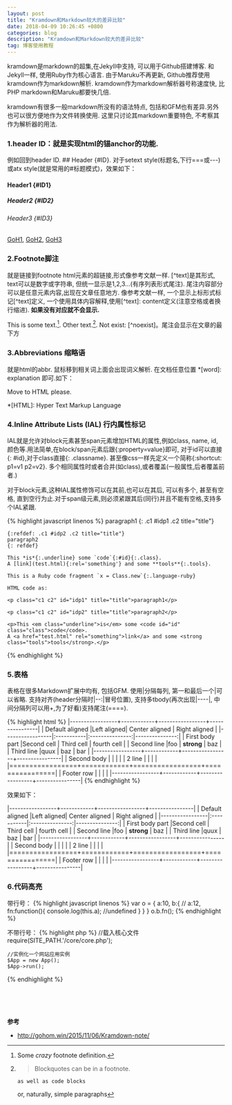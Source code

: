 ```yaml
---
layout: post
title: "Kramdown和Markdown较大的差异比较"
date: 2018-04-09 10:26:45 +0800
categories: blog
description: "Kramdown和Markdown较大的差异比较"
tag: 博客使用教程
---
```


kramdown是markdown的超集,在Jekyll中支持, 可以用于Github搭建博客. 和Jekyll一样, 使用Ruby作为核心语言. 由于Maruku不再更新, Github推荐使用kramdown作为markdown解析. kramdown作为markdown解析器号称速度快, 比PHP markdown和Maruku都要快几倍.

kramdown有很多一般markdown所没有的语法特点, 包括和GFM也有差异.另外也可以很方便地作为文件转换使用. 这里只讨论其markdown重要特色, 不考察其作为解析器的用法.


### 1.header ID：就是实现html的锚anchor的功能.    
例如回到header ID. ## Header {#ID}. 对于setext style(标题名,下行===或---)或atx style(就是常用的#标题模式)，效果如下：

#### Header1 {#ID1}

##### Header2 {#ID2}

###### Header3 {#ID3}

[GoH1](#ID1), [GoH2](#ID2), [GoH3](#ID3)


### 2.Footnote脚注   
就是链接到footnote html元素的超链接,形式像参考文献一样. [^text]是其形式, text可以是数字或字符串, 但统一显示是1,2,3…(有序列表形式尾注). 尾注内容部分可以是任意元素内容,出现在文章任意地方. 像参考文献一样, 一个显示上标形式标记[^text]定义, 一个使用具体内容解释,使用[^text]: content定义(注意空格或者换行缩进). **如果没有对应就不会显示.**

This is some text.[^1]. Other text.[^footnote]. Not exist: [^noexist]。尾注会显示在文章的最下方

[^1]: Some *crazy* footnote definition.

[^footnote]:
    > Blockquotes can be in a footnote.

        as well as code blocks

    or, naturally, simple paragraphs

[^another]: Another test.


### 3.Abbreviations 缩略语   
就是html的abbr. 鼠标移到相关词上面会出现词义解析. 在文档任意位置 *[word]: explanation 即可.如下：

Move to HTML please.

*[HTML]: Hyper Text Markup Language


### 4.Inline Attribute Lists (IAL) 行内属性标记   
IAL就是允许对block元素甚至span元素增加HTML的属性,例如class, name, id, 颜色等.用法简单,在block/span元素后跟{:property=value}即可, 对于id可以直接{: #id},对于class直接{: .classname}. 甚至像css一样先定义一个简称{:shortcut: p1=v1 p2=v2}. 多个相同属性时或者合并(如class),或者覆盖(一般属性,后者覆盖前者.)

对于block元素,这种IAL属性修饰可以在其前,也可以在其后, 可以有多个, 甚至有空格, 直到空行为止.对于span级元素,则必须紧跟其后(同行)并且不能有空格,支持多个IAL紧跟.

{% highlight javascript linenos %}
    paragraph1
    {: .c1 #idp1 .c2 title="title"}

    {:refdef: .c1 #idp2 .c2 title="title"}
    paragraph2
    {: refdef}

    This *is*{:.underline} some `code`{:#id}{:.class}.
    A [link](test.html){:rel='something'} and some **tools**{:.tools}.

    This is a Ruby code fragment `x = Class.new`{:.language-ruby}

    HTML code as:

    <p class="c1 c2" id="idp1" title="title">paragraph1</p>

    <p class="c1 c2" id="idp2" title="title">paragraph2</p>

    <p>This <em class="underline">is</em> some <code id="id" class="class">code</code>.
    A <a href="test.html" rel="something">link</a> and some <strong class="tools">tools</strong>.</p>
{% endhighlight %}


### 5.表格

表格在很多Markdown扩展中均有, 包括GFM. 使用\|分隔每列, 第一和最后一个\|可以省略. 支持对齐(header分隔时\|\-\-\:\|冒号位置), 支持多tbody(再次出现\|\-\-\-\-\|, 中间分隔列可以用\+,为了好看)支持尾注(\=\=\=\=).

{% highlight html %}
|-----------------+------------+-----------------+----------------|
| Default aligned |Left aligned| Center aligned  | Right aligned  |
|-----------------|:-----------|:---------------:|---------------:|
| First body part |Second cell | Third cell      | fourth cell    |
| Second line     |foo         | **strong**      | baz            |
| Third line      |quux        | baz             | bar            |
|-----------------+------------+-----------------+----------------|
| Second body     |            |                 |                |
| 2 line          |            |                 |                |
|=================+============+=================+================|
| Footer row      |            |                 |                |
|-----------------+------------+-----------------+----------------|
{% endhighlight %}

效果如下：

|-----------------+------------+-----------------+----------------|
| Default aligned |Left aligned| Center aligned  | Right aligned  |
|-----------------|:-----------|:---------------:|---------------:|
| First body part |Second cell | Third cell      | fourth cell    |
| Second line     |foo         | **strong**      | baz            |
| Third line      |quux        | baz             | bar            |
|-----------------+------------+-----------------+----------------|
| Second body     |            |                 |                |
| 2 line          |            |                 |                |
|=================+============+=================+================|
| Footer row      |            |                 |                |
|-----------------+------------+-----------------+----------------|


### 6.代码高亮

带行号：
{% highlight javascript linenos %}
    var o = {
        a:10,
        b:{
            // a:12,
            fn:function(){
                console.log(this.a); //undefined
            }
        }
    }
    o.b.fn();
{% endhighlight %}

不带行号：
{% highlight php %}
    //载入核心文件
    require(SITE_PATH.'/core/core.php');

    //实例化一个网站应用实例
    $App = new App();
    $App->run();
{% endhighlight %}

<br><br><br>

**参考**
* <http://gohom.win/2015/11/06/Kramdown-note/>